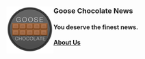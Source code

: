 <h3>Goose Chocolate News<a href="http://www.goosechocolate.com" target="_blank"><img align="left" src="docs/resources/general/logo-transparent.png" width="110px"></a></h3>

#### You deserve the finest news.
#### [About Us](http://www.goosechocolate.com/about)
